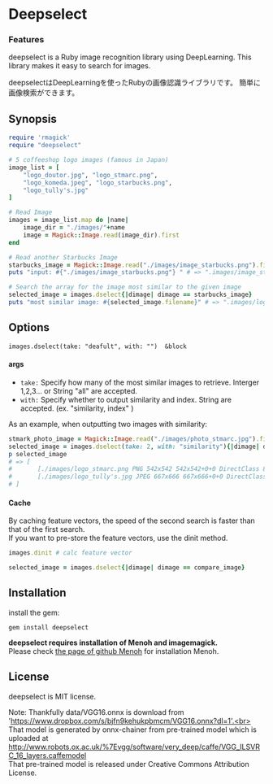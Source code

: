 # Deepselect
### Features
deepselect is a Ruby image recognition library using DeepLearning.
This library makes it easy to search for images.

deepselectはDeepLearningを使ったRubyの画像認識ライブラリです。
簡単に画像検索ができます。


## Synopsis

```Ruby
require 'rmagick'
require "deepselect"

# 5 coffeeshop logo images (famous in Japan)
image_list = [
	"logo_doutor.jpg", "logo_stmarc.png",
	"logo_komeda.jpeg", "logo_starbucks.png",
	"logo_tully's.jpg"
]

# Read Image
images = image_list.map do |name|
	image_dir = "./images/"+name
	image = Magick::Image.read(image_dir).first
end

# Read another Starbucks Image
starbucks_image = Magick::Image.read("./images/image_starbucks.png").first
puts "input: #{"./images/image_starbucks.png"} " # => ".images/image_starbucks.png"

# Search the array for the image most similar to the given image
selected_image = images.dselect{|dimage| dimage == starbucks_image}
puts "most similar image: #{selected_image.filename}" # => ".images/logo_starbucks.png"
```

## Options
```
images.dselect(take: "deafult", with: "")  &block
```
####  args
* `take:` Specify how many of the most similar images to retrieve.
  Interger 1,2,3... or String "all" are accepted.
* `with:`  Specify whether to output similarity and index.
  String are accepted. (ex.  "similarity, index" )

As an example, when outputting two images with similarity:
``` Ruby
stmark_photo_image = Magick::Image.read("./images/photo_stmarc.jpg").first
selected_image = images.dselect(take: 2, with: "similarity"){|dimage| dimage == stmark_photo_image}
p selected_image
# => [
#       [./images/logo_stmarc.png PNG 542x542 542x542+0+0 DirectClass 8-bit 372kb,  0.9097266348649801],
#       [./images/logo_tully's.jpg JPEG 667x666 667x666+0+0 DirectClass 8-bit 72kb, 0.6602779726625289]
# ]
```

#### Cache
By caching feature vectors, the speed of the second search is faster than that of the first search.<br>
If you want to pre-store the feature vectors, use the dinit method.
```ruby
images.dinit # calc feature vector

selected_image = images.dselect{|dimage| dimage == compare_image}
```

## Installation
install the gem:
```
gem install deepselect
```

**deepselect requires installation of Menoh and imagemagick.**<br>
Please check [the page of github Menoh](https://github.com/pfnet-research/menoh) for installation Menoh.

## License
deepselect is MIT license.

Note: Thankfully data/VGG16.onnx is download from 'https://www.dropbox.com/s/bjfn9kehukpbmcm/VGG16.onnx?dl=1'.<br>
That model is generated by onnx-chainer from pre-trained model which is uploaded at http://www.robots.ox.ac.uk/%7Evgg/software/very_deep/caffe/VGG_ILSVRC_16_layers.caffemodel<br>
That pre-trained model is released under Creative Commons Attribution License.
